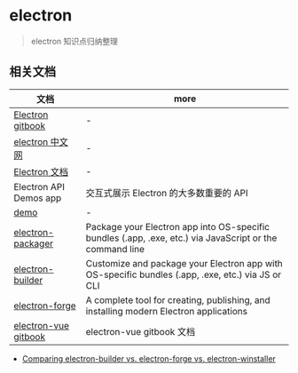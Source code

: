 # electron

> electron 知识点归纳整理

## 相关文档

| 文档                                                                                 | more                                                                                                     |
| ------------------------------------------------------------------------------------ | -------------------------------------------------------------------------------------------------------- |
| [Electron gitbook](https://wizardforcel.gitbooks.io/electron-doc/content/index.html) | -                                                                                                        |
| [electron 中文网](https://electron.org.cn/)                                          | -                                                                                                        |
| [Electron 文档](https://www.electronjs.cn/docs)                                      | -                                                                                                        |
| Electron API Demos app                                                               | 交互式展示 Electron 的大多数重要的 API                                                                   |
| [demo](https://electron.org.cn/demo.html)                                            | -                                                                                                        |
| [electron-packager](https://github.com/electron-userland/electron-packager)          | Package your Electron app into OS-specific bundles (.app, .exe, etc.) via JavaScript or the command line |
| [electron-builder](https://github.com/electron-userland/electron-builder)            | Customize and package your Electron app with OS-specific bundles (.app, .exe, etc.) via JS or CLI        |
| [electron-forge](https://github.com/electron-userland/electron-forge)                | A complete tool for creating, publishing, and installing modern Electron applications                    |
| [electron-vue gitbook](https://simulatedgreg.gitbooks.io/electron-vue/content/cn/)   | electron-vue gitbook 文档                                                                                |

- [Comparing electron-builder vs. electron-forge vs. electron-winstaller](https://npmcompare.com/compare/electron-builder,electron-forge,electron-winstaller)